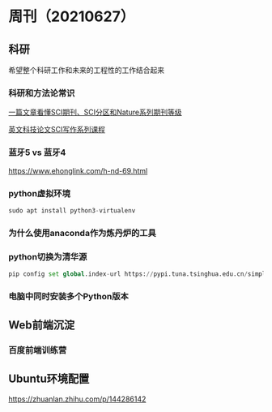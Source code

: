 # 周刊（20210627）

## 科研

希望整个科研工作和未来的工程性的工作结合起来

### 科研和方法论常识

[一篇文章看懂SCI期刊、SCI分区和Nature系列期刊等级](https://zhuanlan.zhihu.com/p/311934505)

[英文科技论文SCI写作系列课程](https://www.zhihu.com/column/c_1311643176793161728)


### 蓝牙5 vs 蓝牙4

https://www.ehonglink.com/h-nd-69.html

### python虚拟环境

```python
sudo apt install python3-virtualenv
```

### 为什么使用anaconda作为炼丹炉的工具


### python切换为清华源

```python
pip config set global.index-url https://pypi.tuna.tsinghua.edu.cn/simple
```

### 电脑中同时安装多个Python版本




## Web前端沉淀

### 百度前端训练营

## Ubuntu环境配置

https://zhuanlan.zhihu.com/p/144286142
